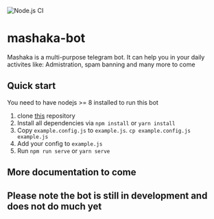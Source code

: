 ![Node.js CI](https://github.com/stannlee/mashaka-bot/workflows/Node.js%20CI/badge.svg)
# mashaka-bot
Mashaka is a multi-purpose telegram bot. It can help you in your daily activites
like: Admistration, spam banning and many more to come

## Quick start
You need to have nodejs >= 8 installed to run this bot
1. clone [this](https://github.com/stannlee/mashaka-bot) repository
2. Install all dependencies via `npm install` or `yarn install`
3. Copy `example.config.js` to `example.js`. `cp example.config.js example.js`
4. Add your config to `example.js`
5. Run `npm run serve` or `yarn serve`


## More documentation to come
## Please note the bot is still in development and does not do much yet
